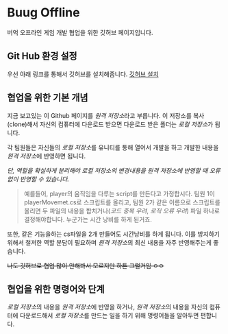 # Buug Offline

버억 오프라인 게임 개발 협업을 위한 깃허브 페이지입니다.

## Git Hub 환경 설정

우선 아래 링크를 통해서 깃허브를 설치해줍니다.
[깃허브 설치](https://coding-factory.tistory.com/245)

## 협업을 위한 기본 개념

지금 보고있는 이 Github 페이지를 *원격 저장소*라고 부릅니다. 이 저장소를 복사(clone)해서 자신의 컴퓨터에 다운로드 받으면 다운로드 받은 폴더는 *로컬 저장소*가 됩니다.

각 팀원들은 자신들의 *로컬 저장소*를 유니티를 통해 열어서 개발을 하고 개발한 내용을 *원격 저장소*에 반영하면 됩니다.

_단, 역할을 확실하게 분리해야 로컬 저장소의 변경내용을 원격 저장소에 반영할 때 오류없이 반영할 수 있습니다._

> 예를들어, player의 움직임을 다루는 script를 만든다고 가정합시다.
> 팀원 1이 playerMovemet.cs로 스크립트를 올리고, 팀원 2가 같은 이름으로 스크립트를 올리면 두 파일의 내용을 합치거나(_코드 중복 우려_, _로직 오류 우려_) 파일 하나로 결정해야합니다. 누군가는 시간 낭비를 하게 된거죠.

또한, 같은 기능을하는 cs파일을 2개 만들어도 시간낭비를 하게 됩니다. 이를 방지하기 위해서 철저한 역할 분담이 필요하며 *원격 저장소*의 최신 내용을 자주 반영해주는게 좋습니다.

~~나도 깃허브로 협업 많이 안해봐서 모르지만 하튼 그럴거임 ㅇㅇ~~

## 협업을 위한 명령어와 단계

*로컬 저장소*의 내용을 *원격 저장소*에 반영을 하거나, *원격 저장소*의 내용을 자신의 컴퓨터에 다운로드해서 *로컬 저장소*를 만드는 일을 하기 위해 명령어들을 알아두면 편합니다.
